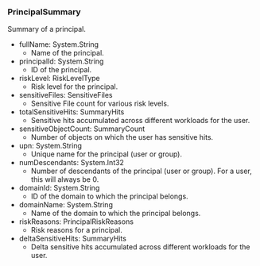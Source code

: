 ### PrincipalSummary
Summary of a principal.

- fullName: System.String
  - Name of the principal.
- principalId: System.String
  - ID of the principal.
- riskLevel: RiskLevelType
  - Risk level for the principal.
- sensitiveFiles: SensitiveFiles
  - Sensitive File count for various risk levels.
- totalSensitiveHits: SummaryHits
  - Sensitive hits accumulated across different workloads for the user.
- sensitiveObjectCount: SummaryCount
  - Number of objects on which the user has sensitive hits.
- upn: System.String
  - Unique name for the principal (user or group).
- numDescendants: System.Int32
  - Number of descendants of the principal (user or group). For a user,
 this will always be 0.
- domainId: System.String
  - ID of the domain to which the principal belongs.
- domainName: System.String
  - Name of the domain to which the principal belongs.
- riskReasons: PrincipalRiskReasons
  - Risk reasons for a principal.
- deltaSensitiveHits: SummaryHits
  - Delta sensitive hits accumulated across different workloads for the user.
